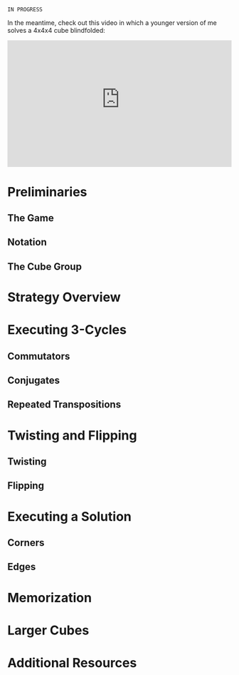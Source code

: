 `IN PROGRESS`

In the meantime, check out this video in which a younger version of me solves a 4x4x4 cube blindfolded:

<style>
    .auto-resizable-iframe {
      /*max-width: 560px;*/
      max-width: 646px;
      margin: 0px auto;
    }
    .auto-resizable-iframe > div {
      position: relative;
      padding-bottom: 56.25%; /* 16:9 */
      height: 0px;
    }
    .auto-resizable-iframe iframe {
      position: absolute;
      top: 0px;
      left: 0px;
      width: 100%;
      height: 100%;
    }
</style>
<div class="auto-resizable-iframe"><div>
<iframe src="https://www.youtube-nocookie.com/embed/UA_jAeGeYKY?rel=0&amp;showinfo=0" frameborder="0" allow="autoplay; encrypted-media" allowfullscreen></iframe>
</div></div>

# Preliminaries

## The Game

## Notation

## The Cube Group

# Strategy Overview

# Executing 3-Cycles

## Commutators

## Conjugates

## Repeated Transpositions

# Twisting and Flipping

## Twisting

## Flipping

# Executing a Solution

## Corners

## Edges

# Memorization

# Larger Cubes

# Additional Resources
